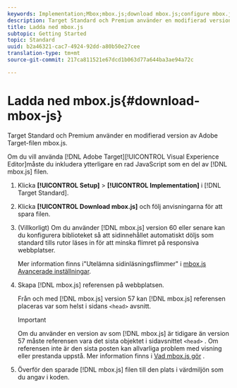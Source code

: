```yaml
---
keywords: Implementation;Mbox;mbox.js;download mbox.js;configure mbox.js
description: Target Standard och Premium använder en modifierad version av Adobe Target-filen mbox.js.
title: Ladda ned mbox.js
subtopic: Getting Started
topic: Standard
uuid: b2a46321-cac7-4924-92dd-a80b50e27cee
translation-type: tm+mt
source-git-commit: 217ca811521e67dcd1b063d77a644ba3ae94a72c

---
```



# Ladda ned mbox.js{#download-mbox-js}

Target Standard och Premium använder en modifierad version av Adobe Target-filen mbox.js.

Om du vill använda [!DNL Adobe Target][!UICONTROL Visual Experience Editor]måste du inkludera ytterligare en rad JavaScript som en del av [!DNL mbox.js] filen.

1. Klicka **[!UICONTROL Setup]** > **[!UICONTROL Implementation]** i [!DNL Target Standard].
1. Klicka **[!UICONTROL Download mbox.js]** och följ anvisningarna för att spara filen.
1. (Villkorligt) Om du använder [!DNL mbox.js] version 60 eller senare kan du konfigurera biblioteket så att sidinnehållet automatiskt döljs som standard tills rutor läses in för att minska flimret på responsiva webbplatser.

   Mer information finns i&quot;Utelämna sidinläsningsflimmer&quot; i [mbox.js Avancerade inställningar](../../../c-implementing-target/c-implementing-target-for-client-side-web/t-mbox-download/advanced-mboxjs-settings.md#reference_A9C8DAC6DF7743EDBCF1D71F8F20843C).

1. Skapa [!DNL mbox.js] referensen på webbplatsen.

   Från och med [!DNL mbox.js] version 57 kan [!DNL mbox.js] referensen placeras var som helst i sidans `<head>` avsnitt.

   >[!IMPORTANT]
   >
   >Om du använder en version av som [!DNL mbox.js] är tidigare än version 57 måste referensen vara det sista objektet i sidavsnittet `<head>` . Om referensen inte är den sista posten kan allvarliga problem med visning eller prestanda uppstå. Mer information finns i [Vad mbox.js gör](/help/c-implementing-target/c-implementing-target-for-client-side-web/t-mbox-download/mbox-technical.md) .

1. Överför den sparade [!DNL mbox.js] filen till den plats i värdmiljön som du angav i koden.

